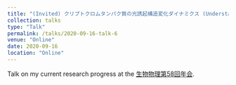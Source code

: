 ```yaml
---
title: "(Invited) クリプトクロムタンパク質の光誘起構造変化ダイナミクス (Understanding the photoinduced structural dynamics of cryptochrome proteins)"
collection: talks
type: "Talk"
permalink: /talks/2020-09-16-talk-6
venue: "Online"
date: 2020-09-16
location: "Online"
---
```


Talk on my current research progress at the [生物物理第58回年会](https://www2.aeplan.co.jp/bsj2020/).